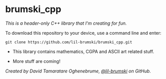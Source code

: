 # brumski_cpp

*This is a header-only C++ library that I'm creating for fun.*


To download this repository to your device, use a command line and enter:

```git clone https://github.com/lil-brumski/brumski_cpp.git```


* This library contains mathematics, CGPA and ASCII art related stuff.

* More stuff are coming!


_Created by David Tamaratare Oghenebrume, [@lil-brumski](https://github.com/lil-brumski) on GitHub._


